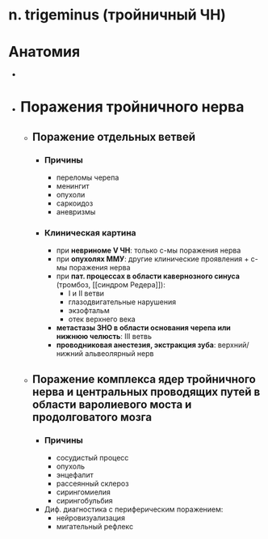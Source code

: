 # n. trigeminus (тройничный ЧН)
# Анатомия
-
- # Поражения тройничного нерва
	- ## Поражение отдельных ветвей
		- ### Причины
			- переломы черепа
			- менингит
			- опухоли
			- саркоидоз
			- аневризмы
		- ### Клиническая картина
			- при **невриноме V ЧН**: только с-мы поражения нерва
			- при **опухолях ММУ**: другие клинические проявления + с-мы поражения нерва
			- при **пат. процессах в области кавернозного синуса** (тромбоз, [[синдром Редера]]):
				- I и II ветви
				- глазодвигательные нарушения
				- экзофтальм
				- отек верхнего века
			- **метастазы ЗНО в области основания черепа или нижнюю челюсть**: III ветвь
			- **проводниковая анестезия, экстракция зуба**: верхний/нижний альвеолярный нерв
	- ## Поражение комплекса ядер тройничного нерва и центральных проводящих путей в области варолиевого моста и продолговатого мозга
		- ### Причины
			- сосудистый процесс
			- опухоль
			- энцефалит
			- рассеянный склероз
			- сирингомиелия
			- сирингобульбия
		- Диф. диагностика с периферическим поражением:
			- нейровизуализация
			- мигательный рефлекс